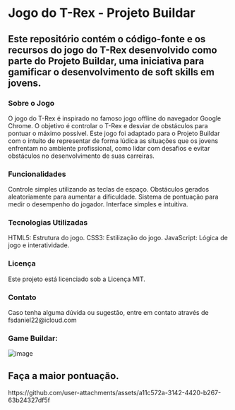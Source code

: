 <h1>Jogo do T-Rex - Projeto Buildar</h1>
<h2>Este repositório contém o código-fonte e os recursos do jogo do T-Rex desenvolvido como parte do Projeto Buildar, uma iniciativa para gamificar o desenvolvimento de soft skills em jovens.</h2>

<h3>Sobre o Jogo </h3>
O jogo do T-Rex é inspirado no famoso jogo offline do navegador Google Chrome. O objetivo é controlar o T-Rex e desviar de obstáculos para pontuar o máximo possível. Este jogo foi adaptado para o Projeto Buildar com o intuito de representar de forma lúdica as situações que os jovens enfrentam no ambiente profissional, como lidar com desafios e evitar obstáculos no desenvolvimento de suas carreiras.

<h3>Funcionalidades</h3>
Controle simples utilizando as teclas de espaço.
Obstáculos gerados aleatoriamente para aumentar a dificuldade.
Sistema de pontuação para medir o desempenho do jogador.
Interface simples e intuitiva.

<h3>Tecnologias Utilizadas</h3>
HTML5: Estrutura do jogo.
CSS3: Estilização do jogo.
JavaScript: Lógica de jogo e interatividade.

<h3>Licença</h3>
Este projeto está licenciado sob a Licença MIT.

<h3>Contato</h3>
Caso tenha alguma dúvida ou sugestão, entre em contato através de fsdaniel22@icloud.com 

<h3>Game Buildar: </h3>

![image](https://github.com/user-attachments/assets/a8625183-5675-4af7-b278-a6f56d4f1146)

<h2>Faça a maior pontuação.</h2>
https://github.com/user-attachments/assets/a11c572a-3142-4420-b267-63b24327df5f

